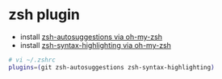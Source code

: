 # zsh plugin

 - install [zsh-autosuggestions via oh-my-zsh](https://github.com/zsh-users/zsh-autosuggestions/blob/master/INSTALL.md#oh-my-zsh)
 - install [zsh-syntax-highlighting via oh-my-zsh](https://github.com/zsh-users/zsh-syntax-highlighting/blob/master/INSTALL.md#oh-my-zsh)

```sh
# vi ~/.zshrc
plugins=(git zsh-autosuggestions zsh-syntax-highlighting)
```
